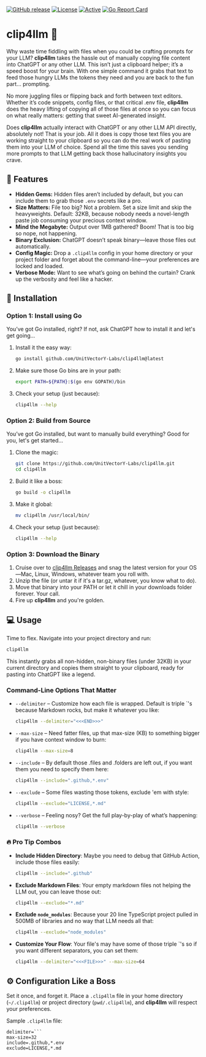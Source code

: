[![GitHub release](https://img.shields.io/github/release/UnitVectorY-Labs/clip4llm.svg)](https://github.com/UnitVectorY-Labs/clip4llm/releases/latest) [![License](https://img.shields.io/badge/license-MIT-blue)](https://opensource.org/licenses/MIT) [![Active](https://img.shields.io/badge/Status-Active-green)](https://guide.unitvectorylabs.com/bestpractices/status/#active) [![Go Report Card](https://goreportcard.com/badge/github.com/UnitVectorY-Labs/clip4llm)](https://goreportcard.com/report/github.com/UnitVectorY-Labs/clip4llm)

# clip4llm 🚀

Why waste time fiddling with files when you could be crafting prompts for your LLM? **clip4llm** takes the hassle out of manually copying file content into ChatGPT or any other LLM. This isn’t just a clipboard helper; it’s a speed boost for your brain. With one simple command it grabs that text to feed those hungry LLMs the tokens they need and you are back to the fun part... prompting.

No more juggling files or flipping back and forth between text editors. Whether it’s code snippets, config files, or that critical .env file, **clip4llm** does the heavy lifting of copying all of those files at once so you can focus on what really matters: getting that sweet AI-generated insight.

Does **clip4llm** actually interact with ChatGPT or any other LLM API directly, absolutely not! That is your job. All it does is copy those text files you are working straight to your clipboard so you can do the real work of pasting them into your LLM of choice. Spend all the time this saves you sending more prompts to that LLM getting back those hallucinatory insights you crave.

## 🌟 Features

- **Hidden Gems:** Hidden files aren’t included by default, but you can include them to grab those `.env` secrets like a pro.
- **Size Matters:** File too big? Not a problem. Set a size limit and skip the heavyweights. Default: 32KB, because nobody needs a novel-length paste job consuming your precious context window.
- **Mind the Megabyte:** Output over 1MB gathered? Boom! That is too big so nope, not happening.
- **Binary Exclusion:** ChatGPT doesn’t speak binary—leave those files out automatically.
- **Config Magic:** Drop a `.clip4llm` config in your home directory or your project folder and forget about the command-line—your preferences are locked and loaded.
- **Verbose Mode:** Want to see what’s going on behind the curtain? Crank up the verbosity and feel like a hacker.

## 🔧 Installation

### Option 1: Install using Go

You’ve got Go installed, right? If not, ask ChatGPT how to install it and let's get going...


1. Install it the easy way:

   ```bash
   go install github.com/UnitVectorY-Labs/clip4llm@latest
   ```

2. Make sure those Go bins are in your path:

   ```bash
   export PATH=${PATH}:$(go env GOPATH)/bin
   ```

3. Check your setup (just because):

   ```bash
   clip4llm --help
   ```

### Option 2: Build from Source

You’ve got Go installed, but want to manually build everything? Good for you, let's get started...

1. Clone the magic:

   ```bash
   git clone https://github.com/UnitVectorY-Labs/clip4llm.git
   cd clip4llm
   ```

2. Build it like a boss:

   ```bash
   go build -o clip4llm
   ```

3. Make it global:

   ```bash
   mv clip4llm /usr/local/bin/
   ```

4. Check your setup (just because):

   ```bash
   clip4llm --help
   ```

### Option 3: Download the Binary

1. Cruise over to [clip4llm Releases](https://github.com/UnitVectorY-Labs/clip4llm/releases) and snag the latest version for your OS—Mac, Linux, Windows, whatever team you roll with.
2. Unzip the file (or untar it if it's a tar.gz, whatever, you know what to do).
3. Move that binary into your PATH or let it chill in your downloads folder forever. Your call.
4. Fire up **clip4llm** and you're golden.

## 💻 Usage

Time to flex. Navigate into your project directory and run:

```bash
clip4llm
```

This instantly grabs all non-hidden, non-binary files (under 32KB) in your current directory and copies them straight to your clipboard, ready for pasting into ChatGPT like a legend.

### Command-Line Options That Matter

- `--delimiter` – Customize how each file is wrapped. Default is triple `'s because Markdown rocks, but make it whatever you like:

  ```bash
  clip4llm --delimiter="<<<END>>>"
  ```

- `--max-size` – Need fatter files, up that max-size (KB) to something bigger if you have context window to burn:

  ```bash
  clip4llm --max-size=8
  ```

- `--include` – By default those .files and .folders are left out, if you want them you need to specify them here:

  ```bash
  clip4llm --include=".github,*.env"
  ```

- `--exclude` – Some files wasting those tokens, exclude 'em with style:

  ```bash
  clip4llm --exclude="LICENSE,*.md"
  ```

- `--verbose` – Feeling nosy? Get the full play-by-play of what’s happening:

  ```bash
  clip4llm --verbose
  ```

### 🔥 Pro Tip Combos

- **Include Hidden Directory**: Maybe you need to debug that GitHub Action, include those files easily:

  ```bash
  clip4llm --include=".github"
  ```

- **Exclude Markdown Files**: Your empty markdown files not helping the LLM out, you can leave those out:

  ```bash
  clip4llm --exclude="*.md"
  ```

- **Exclude `node_modules`**: Because your 20 line TypeScript project pulled in 500MB of libraries and no way that LLM needs all that:

  ```bash
  clip4llm --exclude="node_modules"
  ```

- **Customize Your Flow**: Your file's may have some of those triple `'s so if you want different separators, you can set them:

  ```bash
  clip4llm --delimiter="<<<FILE>>>" --max-size=64
  ```

## ⚙️ Configuration Like a Boss

Set it once, and forget it. Place a `.clip4llm` file in your home directory (`~/.clip4llm`) or project directory (`pwd/.clip4llm`), and **clip4llm** will respect your preferences.

Sample `.clip4llm` file:

```properties
delimiter=```
max-size=32
include=.github,*.env
exclude=LICENSE,*.md
```
